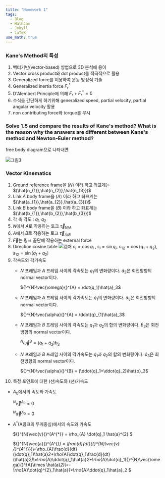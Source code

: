```yaml
---
title: "Homework 1"
tags:
  - Blog
  - MathJax
  - Jekyll
  - LaTeX
use_math: true
---
```

### Kane's Method의 특성
1. 벡터기반(vector-based) 방법으로 3D 분석에 용이
2. Vector cross product와 dot product를 적극적으로 활용
3. Generalized force를 이용하여 운동 방정식 기술
4. Generalized inertia force ${F}^{*}_{r}$
5. D'Alembert Principle에 의해 $F_r + F^*_r = 0$
6. 수식을 간단하게 하기위해 generalized speed, partial velocity, partial angular velocity 활용
7. non contributing force와 torque를 무시

### Solve 1.5 and compare the results of Kane's method? What is the reason why the answers are different between Kane's method and Newton-Euler method?

free body diagram으로 나타내면

![그림3](https://user-images.githubusercontent.com/53217819/95018597-c0d7d580-069b-11eb-83c4-731701cc5739.png)

### Vector Kinematics
1. Ground reference frame을 $(N)$ 이라 하고 좌표계는 $(\hat{n_{1}},\hat{n_{2}},\hat{n_{3}})$
2. Link $A$ body frame을 $(A)$ 이라 하고 좌표계는 $(\hat{a_{1}},\hat{a_{2}},\hat{a_{3}})$
3. Link $B$ body frame을 $(B)$ 이라 하고 좌표계는 $(\hat{b_{1}},\hat{b_{2}},\hat{b_{3}})$
4. 각 축 각도 : $q_{1}, q_{2}$
5. $N$에서 $A$로 작용하는 토크 $\vec{\tau}_{N/A}$
6. $A$에서 $B$로 작용하는 토크 $\vec{\tau}_{A/B}$
7. $\vec{F}$는 링크 끝단에 작용하는 external force
8. Direction cosine table
![캡처](https://user-images.githubusercontent.com/53217819/95019024-11e8c900-069e-11eb-9a8e-3efd3c4e773e.PNG)
$c_i = \cos{q_i}$ , $s_i = \sin{q_i}$, $c_{12} = \cos{(q_1+q_2)}$, $s_{12} = \sin{(q_1+q_2)}$
9. 각속도와 각가속도
   * $N$ 프레임과 $A$ 프레임 사이의 각속도는 $q_{1}$의 변화량이다. $\hat{a}_3$은 회전방향의 normal vector이다.
   
       ${}^{N}\vec{\omega}{}^{A} = \dot{q_1}\hat{a}_3$
       
   * $N$ 프레임과 $A$ 프레임 사이의 각가속도는 $\dot{q}_{1}$의 변화량이다. $\hat{a}_3$은 회전방향의 normal vector이다.
   
       ${}^{N}\vec{\alpha}{}^{A} = \ddot{q}_{1}\hat{a}_3$
       
   * $N$ 프레임과 $B$ 프레임 사이의 각속도는 $q_1$과 $q_2$의 합의 변화량이다. $\hat{b}_3$은 회전방향의 normal vector이다.
   
       ${}^{N}\vec{\omega}{}^{B} = (\dot{q}_{1}+\dot{q}_2)\hat{b}_3$
       
   * $N$ 프레임과 $B$ 프레임 사이의 각가속도는 $\dot{q}_1$과 $\dot{q}_2$의 합의 변화량이다. $\hat{a}_3$은 회전방향의 normal vector이다.
   
       ${}^{N}\vec{\alpha}{}^{B} = (\ddot{q}_1+\ddot{q}_2)\hat{b}_3$
10. 특정 포인트에 대한 (선)속도와 (선)가속도
   * $A_0$에서의 속도와 가속도
   
       ${}^{N}\vec{v}{}^{A_0} = 0$
       
       ${}^{N}\vec{a}{}^{A_0} = 0$
       
   * $A^{*}$(A링크의 무게중심)에서의 속도와 가속도
   
       ${}^{N}\vec{v}{}^{A^{*}} = \rho_{A} \dot{q}_1 \hat{a}^{2} $
       
       ${}^{N}\vec{a}{}^{A^{*}} = \frac{d}{dt}({}^{N}\vec{v}{}^{A^{*}})\\=\rho_{A}\frac{d}{dt}(\dot{q}_1)\hat{a}_2+\rho_{A}\dot{q}_1\frac{d}{dt}(\hat{a}_2)\\=\rho_{A}\ddot{q}_1\hat{a}_2+\rho_{A}\dot{q}_1({}^{N}\vec{\omega}{}^{A}\times \hat{a}_2)\\=-\rho_{A}\dot{q}^{2}_1\hat{a}_1+\rho_{A}\ddot{q}_1\hat{a}_2 $
       
       
       
